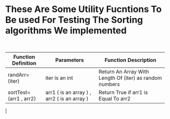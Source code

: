 # These Are Some Utility Fucntions To Be used For Testing The Sorting algorithms We implemented

<br>

| Function Definition   |      Parameters |  Function Description |
|----------|-------------|------|
| randArr=(iter) | iter is an int | Return An Array With Length Of (iter) as random numbers |
| sortTest=(arr1 , arr2) |    arr1 ( is an array ) , arr2 ( is an array ) |   Return True if arr1 is Equal To arr2 |
|


